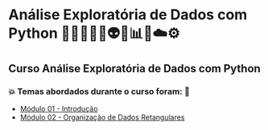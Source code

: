 # Análise Exploratória de Dados com Python 👩🏻‍💻🐍🤖👽🤯📊🎲☁️⚙️
## Curso Análise Exploratória de Dados com Python
### 💥 Temas abordados durante o curso foram: 🚀
- [Módulo 01 - Introdução](https://github.com/romulovieira777/Analise_Exploratoria_de_Dados_com_Python/tree/main/Modulo_01_Introducao)
- [Módulo 02 - Organização de Dados Retangulares]()